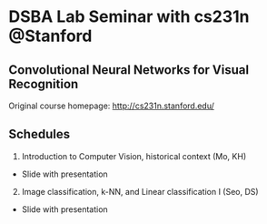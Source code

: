 # DSBA Lab Seminar with cs231n @Stanford

## Convolutional Neural Networks for Visual Recognition
Original course homepage: http://cs231n.stanford.edu/

## Schedules
1. Introduction to Computer Vision, historical context (Mo, KH)
  * Slide with presentation

2. Image classification, k-NN, and Linear classification I (Seo, DS)
  * Slide with presentation
